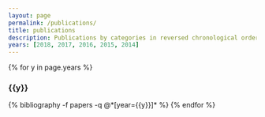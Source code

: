 ```yaml
---
layout: page
permalink: /publications/
title: publications
description: Publications by categories in reversed chronological order. Generated by jekyll-scholar.
years: [2018, 2017, 2016, 2015, 2014]
---
```


{% for y in page.years %}
  <h3 class="year">{{y}}</h3>
  {% bibliography -f papers -q @*[year={{y}}]* %}
{% endfor %}
